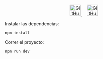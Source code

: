 <p align="center">
  <a href="https://open.vscode.dev/EniDev911/react-router-spa-adl">
	  <img alt="GitHub repo size" src="https://img.shields.io/badge/-Abrir%20en%20VsCode.dev-%23007ACC?style=for-the-badge&logo=visual-studio-code&logoColor=ffffff" alt="Open in Visual Studio Code" height="35">
  </a>
	&nbsp;&nbsp;&nbsp;
  <a href="https://enidev911.github.io/react-router-spa-adl/">
	  <img alt="GitHub Page" src="https://img.shields.io/badge/-Ver%20en%20GitHub%20Pages-%23000?style=for-the-badge&logo=github&logoColor=ffffff" height="35">
  </a>
</p>

Instalar las dependencias:

```
npm install
```

Correr el proyecto:

```bash
npm run dev
```
